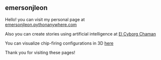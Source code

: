## emersonjleon
Hello! you can visit my personal page at [emersonjleon.pythonanywhere.com](https://emersonjleon.pythonanywhere.com)


Also you can create stories using artificial intelligence at [El Cyborg Chaman](https://elcyborgchaman.pythonanywhere.com)

[//]: # (Also you can visit my blog... soon)

You can visualize chip-firing configurations in 3D  [here](https://emersonjleon.pythonanywhere.com/chipfiring)

Thank you for visiting these pages!



